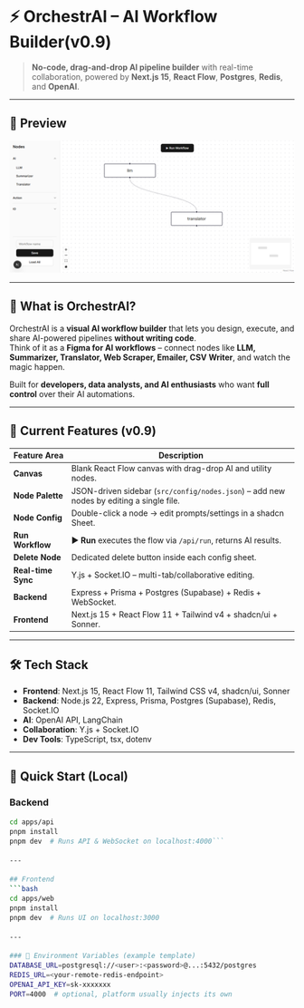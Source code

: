 # ⚡ OrchestrAI – AI Workflow Builder(v0.9)

> **No-code, drag-and-drop AI pipeline builder** with real-time collaboration, powered by **Next.js 15**, **React Flow**, **Postgres**, **Redis**, and **OpenAI**.

---

## 📸 Preview

<p align="center">
  <img src="./preview.png" alt="OrchestrAI Preview" width="800"/>
</p>


---

## 🎯 What is OrchestrAI?

OrchestrAI is a **visual AI workflow builder** that lets you design, execute, and share AI-powered pipelines **without writing code**.  
Think of it as a **Figma for AI workflows** – connect nodes like **LLM, Summarizer, Translator, Web Scraper, Emailer, CSV Writer**, and watch the magic happen.

Built for **developers, data analysts, and AI enthusiasts** who want **full control** over their AI automations.

---

## 🧩 Current Features (v0.9)

| Feature Area       | Description |
|--------------------|-------------|
| **Canvas**         | Blank React Flow canvas with drag-drop AI and utility nodes. |
| **Node Palette**   | JSON-driven sidebar (`src/config/nodes.json`) – add new nodes by editing a single file. |
| **Node Config**    | Double-click a node → edit prompts/settings in a shadcn Sheet. |
| **Run Workflow**   | ▶ **Run** executes the flow via `/api/run`, returns AI results. |
| **Delete Node**    | Dedicated delete button inside each config sheet. |
| **Real-time Sync** | Y.js + Socket.IO – multi-tab/collaborative editing. |
| **Backend**        | Express + Prisma + Postgres (Supabase) + Redis + WebSocket. |
| **Frontend**       | Next.js 15 + React Flow 11 + Tailwind v4 + shadcn/ui + Sonner. |

---

## 🛠️ Tech Stack

- **Frontend**: Next.js 15, React Flow 11, Tailwind CSS v4, shadcn/ui, Sonner  
- **Backend**: Node.js 22, Express, Prisma, Postgres (Supabase), Redis, Socket.IO  
- **AI**: OpenAI API, LangChain  
- **Collaboration**: Y.js + Socket.IO  
- **Dev Tools**: TypeScript, tsx, dotenv  

---

## 🚀 Quick Start (Local)

### Backend
```bash
cd apps/api
pnpm install
pnpm dev  # Runs API & WebSocket on localhost:4000```

---

## Frontend
```bash
cd apps/web
pnpm install
pnpm dev  # Runs UI on localhost:3000

---

### 🔐 Environment Variables (example template)
DATABASE_URL=postgresql://<user>:<password>@...:5432/postgres
REDIS_URL=<your-remote-redis-endpoint>
OPENAI_API_KEY=sk-xxxxxxx
PORT=4000  # optional, platform usually injects its own

